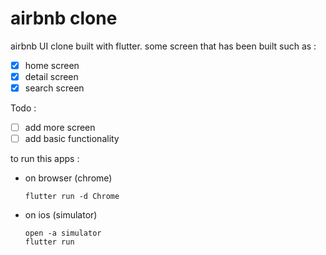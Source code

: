 # airbnb clone

airbnb UI clone built with flutter.
some screen that has been built such as :
 - [X] home screen
 - [X] detail screen
 - [X] search screen

Todo :
- [ ] add more screen
- [ ] add basic functionality

to run this apps :
- on browser (chrome)
  ```
  flutter run -d Chrome
  ```
- on ios (simulator)
  ```
  open -a simulator
  flutter run
  ```

